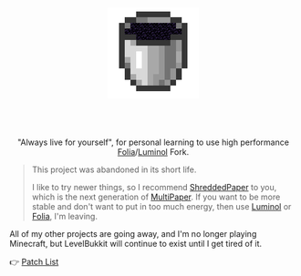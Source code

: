 <div align=center>
    <img src="public/LevelBukkit.png" alt="">
    <br /><br />
    <img src="https://img.shields.io/github/commit-activity/w/404Setup/LevelBukkit?style=flat-square" alt="">
    <img src="https://img.shields.io/github/downloads/404Setup/LevelBukkit/total?style=flat-square" alt="">
    <a href="https://github.com/404Setup/LevelBukkit/releases"><img src="https://img.shields.io/github/release-date/404Setup/LevelBukkit?style=flat-square" alt=""></a>
    <a href="https://github.com/404Setup/LevelBukkit/releases"><img src="https://img.shields.io/github/v/release/404Setup/LevelBukkit?style=flat-square" alt=""></a>
    <br /><br />
    <p>"Always live for yourself", for personal learning to use high performance <a href="https://github.com/PaperMC/Folia">Folia</a>/<a href="https://github.com/LuminolMC/Luminol/blob/ver/1.20.6/README_EN.md">Luminol</a> Fork.</p>
</div>

> This project was abandoned in its short life.
> 
> I like to try newer things, so I recommend [ShreddedPaper](https://github.com/MultiPaper/ShreddedPaper) to you, which is the next generation of [MultiPaper](https://github.com/MultiPaper/MultiPaper). If you want to be more stable and don't want to put in too much energy, then use [Luminol](https://github.com/LuminolMC/Luminol/blob/ver/1.20.6/README_EN.md) or [Folia](https://github.com/PaperMC/Folia), I'm leaving.


All of my other projects are going away, and I'm no longer playing Minecraft, but LevelBukkit will continue to exist until I get tired of it.

👉 [Patch List](PATCH-LIST.md)

